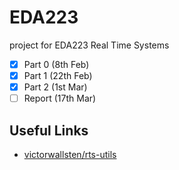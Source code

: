 # EDA223

project for EDA223 Real Time Systems

- [x] Part 0 (8th Feb)
- [x] Part 1 (22th Feb)
- [x] Part 2 (1st Mar)
- [ ] Report (17th Mar)

## Useful Links

* [victorwallsten/rts-utils](https://github.com/victorwallsten/rts-utils)

